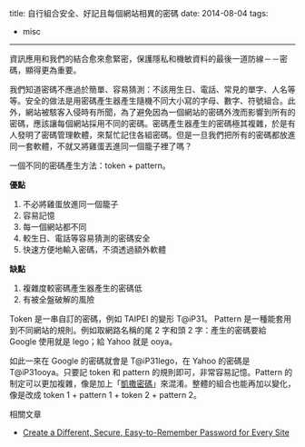 title: 自行組合安全、好記且每個網站相異的密碼
date: 2014-08-04
tags:
- misc
---

資訊應用和我們的結合愈來愈緊密，保護隱私和機敏資料的最後一道防線－－密碼，顯得更為重要。

我們知道密碼不應過於簡單、容易猜測：不該用生日、電話、常見的單字、人名等等。安全的做法是用密碼產生器產生隨機不同大小寫的字母、數字、符號組合。此外，網站被駭客入侵時有所聞，為了避免因為一個網站的密碼外洩而影響到所有的密碼，應該讓每個網站採用不同的密碼。密碼產生器產生的密碼極其複雜，於是有人發明了密碼管理軟體，來幫忙記住各組密碼。但是一旦我們把所有的密碼都放進同一套軟體，不就又將雞蛋丟進同一個籠子裡了嗎？

一個不同的密碼產生方法：token + pattern。

**優點**

1. 不必將雞蛋放進同一個籠子
2. 容易記憶
3. 每一個網站都不同
4. 較生日、電話等容易猜測的密碼安全
5. 快速方便地輸入密碼，不須透過額外軟體

**缺點**

1. 複雜度較密碼產生器產生的密碼低
2. 有被全盤破解的風險

Token 是一串自訂的密碼，例如 TAIPEI 的變形 T@iP31。
Pattern 是一種能套用到不同網站的規則。例如取網路名稱的尾 2 字和頭 2 字：產生的密碼要給 Google 使用就是 lego；給 Yahoo 就是 ooya。

如此一來在 Google 的密碼就會是 T@iP31lego，在 Yahoo 的密碼是 T@iP31ooya。只要記 token 和 pattern 的規則即可，非常容易記憶。Pattern 的制定可以更加複雜，像是加上「[凱撒密碼](http://zh.wikipedia.org/zh-tw/%E5%87%B1%E6%92%92%E5%AF%86%E7%A2%BC)」來混淆。整體的組合也能再加以變化，像是改成 token 1 + pattern 1 + token 2 + pattern 2。

相關文章

* [Create a Different, Secure, Easy-to-Remember Password for Every Site](http://www.pcworld.com/article/252024/create_a_different_secure_easy_to_remember_password_for_every_site.html)
